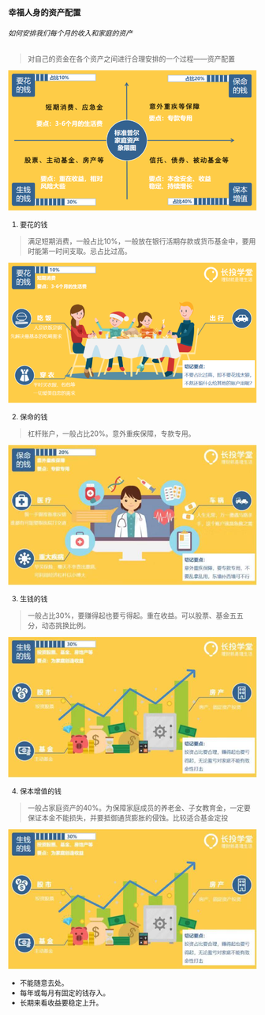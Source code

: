 ### 幸福人身的资产配置

###### 如何安排我们每个月的收入和家庭的资产
> 对自己的资金在各个资产之间进行合理安排的一个过程——资产配置

![标准普尔家庭资产象限图](./static/WechatIMG2.png)

1. 要花的钱

> 满足短期消费，一般占比10%，一般放在银行活期存款或货币基金中，要用时能第一时间支取。忌占比过高。

![要花的钱](./static/WechatIMG3.png)

2. 保命的钱

> 杠杆账户，一般占比20%。意外重疾保障，专款专用。

![保命的钱](./static/WechatIMG4.jpeg)


3. 生钱的钱
> 一般占比30%，要赚得起也要亏得起。重在收益。可以股票、基金五五分，动态挑换比例。

![生钱的钱](./static/WechatIMG5.jpeg)

4. 保本增值的钱
> 一般占家庭资产的40%。为保障家庭成员的养老金、子女教育金，一定要保证本金不能损失，并要抵御通货膨胀的侵蚀。比较适合基金定投

![保本增值的钱](./static/WechatIMG5.jpeg)

- 不能随意去处。
- 每年或每月有固定的钱存入。
- 长期来看收益要稳定上升。